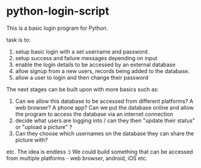 python-login-script
===================

This is a basic login program for Python.

task is to:

1. setup basic login with a set username and password.
2. setup success and failure messages depending on input
3. enable the login details to be accessed by an external database
4. allow signup from a new users, records being added to the database.
5. allow a user to login and then change their password

The next stages can be built upon with more basics such as:

1. Can we allow this database to be accessed from different platforms? A web browser? A phone app? Can we put the database online and allow the program to access the database via an internet connection
2. decide what users are logging into / can they then "update their status" or "upload a picture" ?
3. Can they choose which usernames on the database they can share the picture with?


etc. The idea is endless :) We could build something that can be accessed from multiple platforms - web browser, android, iOS etc.
